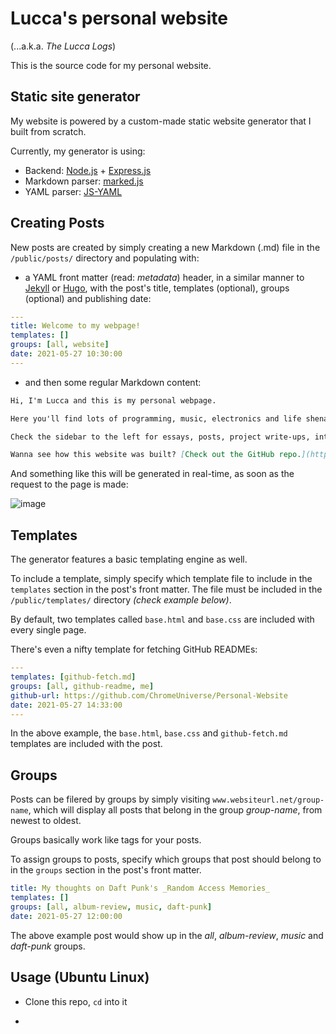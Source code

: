 # Lucca's personal website 

(...a.k.a. _The Lucca Logs_)

This is the source code for my personal website.

## Static site generator

My website is powered by a custom-made static website generator that I built from scratch. 

Currently, my generator is using:
* Backend: [Node.js](https://nodejs.dev/) + [Express.js](https://www.npmjs.com/package/express)
* Markdown parser: [marked.js](https://marked.js.org/)
* YAML parser: [JS-YAML](https://www.npmjs.com/package/js-yaml)


## Creating Posts

New posts are created by simply creating a new Markdown (.md) file in the `/public/posts/` directory and populating with: 
* a YAML front matter (read: _metadata_) header, in a similar manner to [Jekyll](https://jekyllrb.com/) or [Hugo](https://gohugo.io/), with the post's title, templates (optional), groups (optional) and publishing date:

```yaml
---
title: Welcome to my webpage!
templates: []
groups: [all, website]
date: 2021-05-27 10:30:00
--- 
```

* and then some regular Markdown content:
```markdown
Hi, I'm Lucca and this is my personal webpage.

Here you'll find lots of programming, music, electronics and life shenanigans.

Check the sidebar to the left for essays, posts, project write-ups, interesting/relevant links and more.

Wanna see how this website was built? [Check out the GitHub repo.](https://github.com/ChromeUniverse/personal-website)
```

And something like this will be generated in real-time, as soon as the request to the page is made:

![image](https://media.discordapp.net/attachments/760252264723644426/848589820125249566/unknown.png)

## Templates

The generator features a basic templating engine as well.

To include a template, simply specify which template file to include in the `templates` section in the post's front matter. The file must be included in the `/public/templates/` directory _(check example below)_. 

By default, two templates called `base.html` and `base.css` are included with every single page.

There's even a nifty template for fetching GitHub READMEs:

```yaml
---
templates: [github-fetch.md]
groups: [all, github-readme, me]
github-url: https://github.com/ChromeUniverse/Personal-Website 
date: 2021-05-27 14:33:00
---
```

In the above example, the `base.html`, `base.css` and `github-fetch.md` templates are included with the post.

## Groups

Posts can be filered by groups by simply visiting `www.websiteurl.net/group-name`, which will display all posts that belong in the group _group-name_, from newest to oldest.

Groups basically work like tags for your posts.

To assign groups to posts, specify which groups that post should belong to in the `groups` section in the post's front matter.

```yaml
title: My thoughts on Daft Punk's _Random Access Memories_
templates: []
groups: [all, album-review, music, daft-punk]
date: 2021-05-27 12:00:00
``` 

The above example post would show up in the _all_, _album-review_, _music_ and _daft-punk_ groups.


## Usage (Ubuntu Linux)

* Clone this repo, `cd` into it

* 